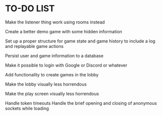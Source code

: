 TO-DO LIST
==========

Make the listener thing work using rooms instead

Create a better demo game with some hidden information

Set up a proper structure for game state and game history to include a log and replayable
game actions

Persist user and game information to a database

Make it possible to login with Google or Discord or whatever

Add functionality to create games in the lobby

Make the lobby visually less horrendous

Make the play screen visually less horrendous

Handle token timeouts
Handle the brief opening and closing of anonymous sockets while loading